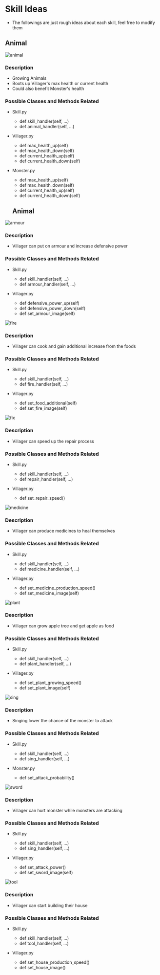 # Skill Ideas
- The followings are just rough ideas about each skill, feel free to modify them

## Animal

![animal](./Visualization/assets/skill_icons/animal.png)

### Description

- Growing Animals
- Boots up Villager's max health or current health
- Could also benefit Monster's health

### Possible Classes and Methods Related

- Skill.py
	- def skill_handler(self, ...)
	- def animal_handler(self, ...)

- Villager.py
	- def max_health_up(self)
    - def max_health_down(self)
    - def current_health_up(self)
    - def current_health_down(self)

- Monster.py
	- def max_health_up(self)
	- def max_health_down(self)
	- def current_health_up(self)
	- def current_health_down(self)

	## Animal

![armour](./Visualization/assets/skill_icons/armour.png)

### Description

- Villager can put on armour and increase defensive power

### Possible Classes and Methods Related

- Skill.py
	- def skill_handler(self, ...)
	- def armour_handler(self, ...)

- Villager.py
	- def defensive_power_up(self)
    - def defensive_power_down(self)
	- def set_armour_image(self)

![fire](./Visualization/assets/skill_icons/bow.png)

### Description

- Villager can cook and gain additional increase from the foods

### Possible Classes and Methods Related

- Skill.py
	- def skill_handler(self, ...)
	- def fire_handler(self, ...)

- Villager.py
	- def set_food_additional(self)
	- def set_fire_image(self)

![fix](./Visualization/assets/skill_icons/fix.png)

### Description

- Villager can speed up the repair process

### Possible Classes and Methods Related

- Skill.py
	- def skill_handler(self, ...)
	- def repair_handler(self, ...)

- Villager.py
	- def set_repair_speed()

![medicine](./Visualization/assets/skill_icons/medicine.png)

### Description

- Villager can produce medicines to heal themselves

### Possible Classes and Methods Related

- Skill.py
	- def skill_handler(self, ...)
	- def medicine_handler(self, ...)

- Villager.py
	- def set_medicine_production_speed()
	- def set_medicine_image(self)


![plant](./Visualization/assets/skill_icons/plant.png)

### Description

- Villager can grow apple tree and get apple as food

### Possible Classes and Methods Related

- Skill.py
	- def skill_handler(self, ...)
	- def plant_handler(self, ...)

- Villager.py
	- def set_plant_growing_speed()
	- def set_plant_image(self)

![sing](./Visualization/assets/skill_icons/sing.png)

### Description

- Singing lower the chance of the monster to attack

### Possible Classes and Methods Related

- Skill.py
	- def skill_handler(self, ...)
	- def sing_handler(self, ...)

- Monster.py
	- def set_attack_probability()

![sword](./Visualization/assets/skill_icons/sing.png)

### Description

- Villager can hurt monster while monsters are attacking

### Possible Classes and Methods Related

- Skill.py
	- def skill_handler(self, ...)
	- def sing_handler(self, ...)

- Villager.py
	- def set_attack_power()
	- def set_sword_image(self)

![tool](./Visualization/assets/skill_icons/tool.png)

### Description

- Villager can start building their house

### Possible Classes and Methods Related

- Skill.py
	- def skill_handler(self, ...)
	- def tool_handler(self, ...)

- Villager.py
	- def set_house_production_speed()
	- def set_house_image()
